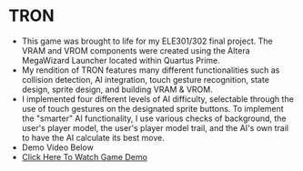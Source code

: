 # TRON
- This game was brought to life for my ELE301/302 final project. The VRAM and VROM components were created using the Altera MegaWizard Launcher located within Quartus Prime.
- My rendition of TRON features many different functionalities such as collision detection, AI integration, touch gesture recognition, state design, sprite design, and building VRAM & VROM.
- I implemented four different levels of AI difficulty, selectable through the use of touch gestures on the designated sprite buttons. To implement the "smarter" AI functionality, I use various checks of background, the user's player model, the user's player model trail, and the AI's own trail to have the AI calculate its best move. 
- Demo Video Below
- [Click Here To Watch Game Demo](https://www.youtube.com/watch?v=X4oJgimj5bQ)
